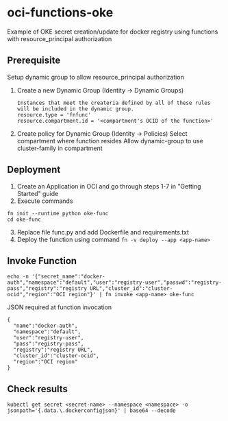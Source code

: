 # oci-functions-oke

Example of OKE secret creation/update for docker registry using functions with resource_principal authorization

## Prerequisite

Setup dynamic group to allow resource_principal authorization
1. Create a new Dynamic Group (Identity -> Dynamic Groups)
   ```
   Instances that meet the createria defined by all of these rules will be included in the dynamic group.
   resource.type = 'fnfunc'
   resource.compartment.id = '<compartment's OCID of the function>'
   ```
2. Create policy for Dynamic Group (Identity -> Policies) 
   Select compartment where function resides
   Allow dynamic-group <function-dynamic-group> to use cluster-family in compartment <compartment-namef for OKE cluster>
   

## Deployment

1. Create an Application in OCI and go through steps 1-7 in "Getting Started" guide
2. Execute commands
```
fn init --runtime python oke-func
cd oke-func
```
3. Replace file func.py and add Dockerfile and requirements.txt
4. Deploy the function using command ```fn -v deploy --app <app-name>```

## Invoke Function

```
echo -n '{"secret_name":"docker-auth","namespace":"default","user":"registry-user","passwd":"registry-pass","registry":"registry URL","cluster_id":"cluster-ocid","region":"OCI region"}' | fn invoke <app-name> oke-func
```

JSON required at function invocation

```
{
  "name":"docker-auth",
  "namespace":"default",
  "user":"registry-user",
  "pass":"registry-pass",
  "registry":"registry URL",
  "cluster_id":"cluster-ocid",
  "region":"OCI region"
}
```

## Check results

```
kubectl get secret <secret-name> --namespace <namespace> -o jsonpath='{.data.\.dockerconfigjson}' | base64 --decode
```
